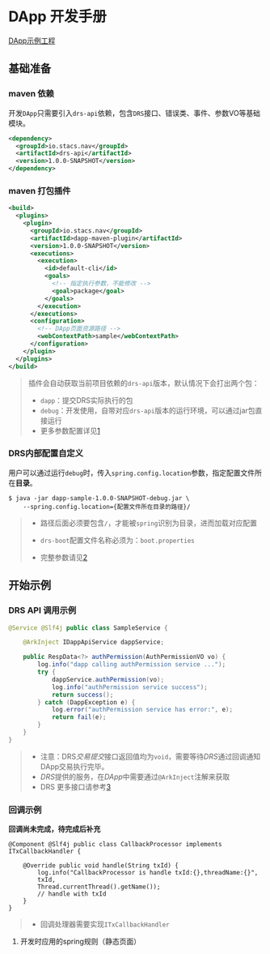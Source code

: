 # DApp 开发手册

[DApp示例工程](https://github.com/Aurorasic/stacs-native-dapp/tree/dev_1.0.0/dapp-sample)

## 基础准备

### maven 依赖

开发`DApp`只需要引入`drs-api`依赖，包含`DRS`接口、错误类、事件、参数VO等基础模块。

```xml
<dependency>
  <groupId>io.stacs.nav</groupId>
  <artifactId>drs-api</artifactId>
  <version>1.0.0-SNAPSHOT</version>
</dependency>
```

### maven 打包插件

```xml
<build>
  <plugins>
    <plugin>
      <groupId>io.stacs.nav</groupId>
      <artifactId>dapp-maven-plugin</artifactId>
      <version>1.0.0-SNAPSHOT</version>
      <executions>
        <execution>
          <id>default-cli</id>
          <goals>
            <!-- 指定执行参数，不能修改 -->
            <goal>package</goal>
          </goals>
        </execution>
      </executions>
      <configuration>
        <!-- DApp页面资源路径 -->
        <webContextPath>sample</webContextPath>
      </configuration>
    </plugin>
  </plugins>
</build>
```

>   插件会自动获取当前项目依赖的`drs-api`版本，默认情况下会打出两个包：
>
>   *   `dapp`：提交DRS实际执行的包
>   *   `debug`：开发使用，自带对应`drs-api`版本的运行环境，可以通过jar包直接运行
>   *   更多参数配置详见[1]

### DRS内部配置自定义

用户可以通过运行`debug`时，传入`spring.config.location`参数，指定配置文件所在**目录**。

```shell
$ java -jar dapp-sample-1.0.0-SNAPSHOT-debug.jar \
	--spring.config.location={配置文件所在目录的路径}/
```

>   *   路径后面必须要包含`/`，才能被`spring`识别为目录，进而加载对应配置
>
>   *   `drs-boot`配置文件名称必须为：`boot.properties`
>   *   完整参数请见[2]

## 开始示例

### DRS API 调用示例

```java
@Service @Slf4j public class SampleService {

    @ArkInject IDappApiService dappService;

    public RespData<?> authPermission(AuthPermissionVO vo) {
        log.info("dapp calling authPermission service ...");
        try {
            dappService.authPermission(vo);
          	log.info("authPermission service success");
            return success();
        } catch (DappException e) {
            log.error("authPermission service has error:", e);
            return fail(e);
        }
    }
}
```

>   *   注意：​DRS*交易提交*接口返回值均为`void`，需要等待*DRS*通过回调通知DApp交易执行完毕。
>   *   *DRS*提供的服务，在*DApp*中需要通过`@ArkInject`注解来获取
>   *   DRS 更多接口请参考[3]

### 回调示例

**回调尚未完成，待完成后补充**

```
@Component @Slf4j public class CallbackProcessor implements ITxCallbackHandler {

    @Override public void handle(String txId) {
        log.info("CallbackProcessor is handle txId:{},threadName:{}", 
        txId, 
        Thread.currentThread().getName());
        // handle with txId
    }
}
```

>   *   回调处理器需要实现`ITxCallbackHandler`



1.  开发时应用的spring规则（静态页面）



[1]: maven-plugin.md	"Maven插件"
[2]: custom-params.md	"自定义参数"
[3]: ../api/drs-api.md	"DRS 接口列表"


